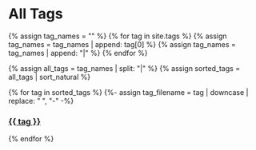 # All Tags

{% assign tag_names = "" %}
{% for tag in site.tags %}
  {% assign tag_names = tag_names | append: tag[0] %}
  {% assign tag_names = tag_names | append: "|" %}
{% endfor %}

{% assign all_tags = tag_names | split: "|" %}
{% assign sorted_tags = all_tags | sort_natural %}

{% for tag in sorted_tags %}
  {%- assign tag_filename = tag | downcase | replace: " ", "-" -%}
  <h3><a href="./posts-by-tag/{{ tag_filename }}.html">{{ tag }}</a></h3>
{% endfor %}
